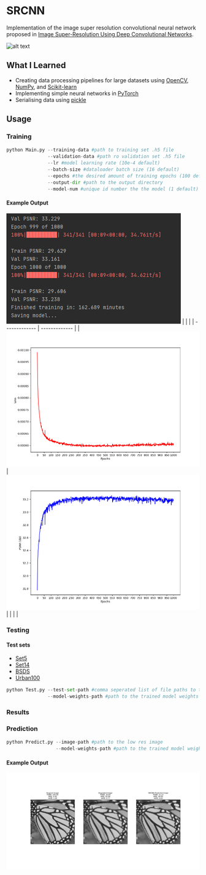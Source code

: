 # SRCNN
Implementation of the image super resolution convolutional neural network proposed in [Image Super-Resolution Using Deep Convolutional Networks](https://arxiv.org/abs/1501.00092 "Image Super-Resolution Using Deep Convolutional Networks").

![alt text](https://debuggercafe.com/wp-content/uploads/2020/06/srcnn_arch1.png)
## What I Learned
* Creating data processing pipelines for large datasets using [OpenCV](https://docs.opencv.org/4.x/d6/d00/tutorial_py_root.html), [NumPy](https://numpy.org/), and [Scikit-learn](https://scikit-learn.org/stable/)
* Implementing simple neural networks in [PyTorch](https://pytorch.org/)
* Serialising data using [pickle](https://docs.python.org/3/library/pickle.html)
## Usage
### Training
```python
python Main.py --training-data #path to training set .h5 file
               --validation-data #path ro validation set .h5 file
               --lr #model learning rate (10e-4 default)
               --batch-size #dataloader batch size (16 default)
               --epochs #the desired amount of training epochs (100 default)
               --output-dir #path to the output directory
               --model-num #unique id number the the model (1 default) (optional)
```
#### Example Output
![alt text](https://github.com/mark2661/SRCNN/blob/main/images/results_1000_cropped.png)
|  |  |
| ------------- | ------------- |
| ![alt text](https://github.com/mark2661/SRCNN/blob/main/images/model1.png_loss.png) | ![alt text](https://github.com/mark2661/SRCNN/blob/main/images/model1.png_psnr.png)  |
|  | |
### Testing
#### Test sets
* [Set5](http://mmlab.ie.cuhk.edu.hk/projects/SRCNN.html)
* [Set14](http://mmlab.ie.cuhk.edu.hk/projects/SRCNN.html)
* [BSDS](https://www2.eecs.berkeley.edu/Research/Projects/CS/vision/bsds/)
* [Urban100](https://paperswithcode.com/dataset/urban100)
```python
python Test.py --test-set-path #comma seperated list of file paths to the desired test sets
               --model-weights-path #path to the trained model weights
```
### Results

### Prediction
```python 
python Predict.py --image-path #path to the low res image
                  --model-weights-path #path to the trained model weights
```
#### Example Output
![alt text](https://github.com/mark2661/SRCNN/blob/main/images/SRCNN_model1_butterfly_result.png)
